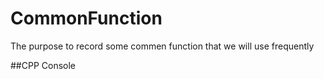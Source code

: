 # CommonFunction
The purpose to record some commen function that we will use frequently

##CPP Console
